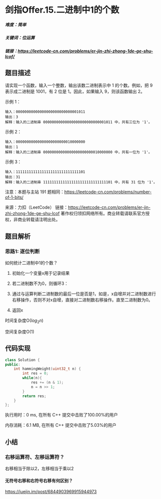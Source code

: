 # 剑指Offer.15.二进制中1的个数

##### 难度：简单

##### 关键词：位运算

##### 链接：https://leetcode-cn.com/problems/er-jin-zhi-zhong-1de-ge-shu-lcof/

## 题目描述

请实现一个函数，输入一个整数，输出该数二进制表示中 1 的个数。例如，把 9 表示成二进制是 1001，有 2 位是 1。因此，如果输入 9，则该函数输出 2。

示例 1：

```
输入：00000000000000000000000000001011
输出：3
解释：输入的二进制串 00000000000000000000000000001011 中，共有三位为 '1'。
```

示例 2：

```
输入：00000000000000000000000010000000
输出：1
解释：输入的二进制串 00000000000000000000000010000000 中，共有一位为 '1'。
```

示例 3：

```
输入：11111111111111111111111111111101
输出：31
解释：输入的二进制串 11111111111111111111111111111101 中，共有 31 位为 '1'。
```




注意：本题与主站 191 题相同：https://leetcode-cn.com/problems/number-of-1-bits/



来源：力扣（LeetCode）
链接：https://leetcode-cn.com/problems/er-jin-zhi-zhong-1de-ge-shu-lcof
著作权归领扣网络所有。商业转载请联系官方授权，非商业转载请注明出处。

## 题目解析

### 思路1: 逐位判断

如何统计二进制中1的个数？

1. 初始化一个变量x用于记录结果

2. 若二进制数不为0，则循环3：

3. 通过与运算判断二进制数的最后一位是否是1，如是，x自增并对二进制数进行右移操作，否则不对x自增，直接对二进制数右移操作。直至二进制数为0。
4. 返回x

时间复杂度O($log_2{n}$)

空间复杂度O(1)

## 代码实现

```c++
class Solution {
public:
    int hammingWeight(uint32_t n) {
        int res = 0;
        while(n){
            res += (n & 1);
            n = n >> 1;
        }
        return res;
    }
};
```

执行用时：0 ms, 在所有 C++ 提交中击败了100.00%的用户

内存消耗：6.1 MB, 在所有 C++ 提交中击败了5.03%的用户

## 小结

### 右移运算符、左移运算符？

右移相当于除以2，左移相当于乘以2

#### 无符号右移和右符号右移有何区别？

https://juejin.im/post/6844903969915944973